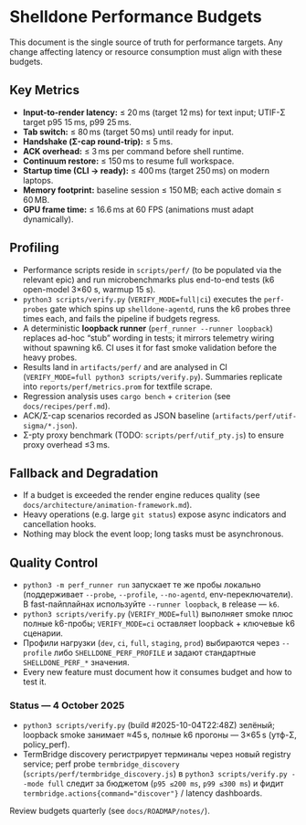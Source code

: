 # Shelldone Performance Budgets

This document is the single source of truth for performance targets. Any change affecting latency or resource consumption must align with these budgets.

## Key Metrics
- **Input-to-render latency:** ≤ 20 ms (target 12 ms) for text input; UTIF-Σ target p95 15 ms, p99 25 ms.
- **Tab switch:** ≤ 80 ms (target 50 ms) until ready for input.
- **Handshake (Σ-cap round-trip):** ≤ 5 ms.
- **ACK overhead:** ≤ 3 ms per command before shell runtime.
- **Continuum restore:** ≤ 150 ms to resume full workspace.
- **Startup time (CLI → ready):** ≤ 400 ms (target 250 ms) on modern laptops.
- **Memory footprint:** baseline session ≤ 150 MB; each active domain ≤ 60 MB.
- **GPU frame time:** ≤ 16.6 ms at 60 FPS (animations must adapt dynamically).

## Profiling
- Performance scripts reside in `scripts/perf/` (to be populated via the relevant epic) and run microbenchmarks plus end-to-end tests (k6 open-model 3×60 s, warmup 15 s).
- `python3 scripts/verify.py` (`VERIFY_MODE=full|ci`) executes the `perf-probes` gate which spins up `shelldone-agentd`, runs the k6 probes three times each, and fails the pipeline if budgets regress.
- A deterministic **loopback runner** (`perf_runner --runner loopback`) replaces ad-hoc “stub” wording in tests; it mirrors telemetry wiring without spawning k6. CI uses it for fast smoke validation before the heavy probes.
- Results land in `artifacts/perf/` and are analysed in CI (`VERIFY_MODE=full python3 scripts/verify.py`). Summaries replicate into `reports/perf/metrics.prom` for textfile scrape.
- Regression analysis uses `cargo bench` + `criterion` (see `docs/recipes/perf.md`).
- ACK/Σ-cap scenarios recorded as JSON baseline (`artifacts/perf/utif-sigma/*.json`).
- Σ-pty proxy benchmark (TODO: `scripts/perf/utif_pty.js`) to ensure proxy overhead ≤3 ms.

## Fallback and Degradation
- If a budget is exceeded the render engine reduces quality (see `docs/architecture/animation-framework.md`).
- Heavy operations (e.g. large `git status`) expose async indicators and cancellation hooks.
- Nothing may block the event loop; long tasks must be asynchronous.

## Quality Control
- `python3 -m perf_runner run` запускает те же пробы локально (поддерживает `--probe`, `--profile`, `--no-agentd`, env-переключатели). В fast-пайплайнах используйте `--runner loopback`, в release — `k6`.
- `python3 scripts/verify.py` (`VERIFY_MODE=full`) выполняет smoke плюс полные k6-пробы; `VERIFY_MODE=ci` оставляет loopback + ключевые k6 сценарии.
- Профили нагрузки (`dev`, `ci`, `full`, `staging`, `prod`) выбираются через `--profile` либо `SHELLDONE_PERF_PROFILE` и задают стандартные `SHELLDONE_PERF_*` значения.
- Every new feature must document how it consumes budget and how to test it.

### Status — 4 October 2025
- `python3 scripts/verify.py` (build #2025-10-04T22:48Z) зелёный; loopback smoke занимает ≈45 s, полные k6 прогоны — 3×65 s (утф-Σ, policy_perf).
- TermBridge discovery регистрирует терминалы через новый registry service; perf probe `termbridge_discovery` (`scripts/perf/termbridge_discovery.js`) в `python3 scripts/verify.py --mode full` следит за бюджетом (`p95 ≤200 ms`, `p99 ≤300 ms`) и фидит `termbridge.actions{command="discover"}` / latency dashboards.

Review budgets quarterly (see `docs/ROADMAP/notes/`).
